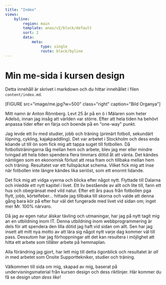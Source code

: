 ```yaml
---
title: "Index"
views:
    byline:
        region: main
        template: anax/v2/block/default
        sort: 2
        data:
            meta:
                type: single
                route: block/byline
---
```

Min me-sida i kursen design
===

Detta innehåll är skrivet i markdown och du hittar innehållet i filen `content/index.md`.

[FIGURE src="image/me.jpg?w=500" class="right" caption="Bild Organya"]

Mitt namn är Anton Rönnberg. Levt 25 år på en ö i Mälaren som heter Adelsö, innan jag insåg att världen var större.
Efter att hela tiden ha behövt anpassa tider efter en färja och boende på en "one-way" punkt.

Jag levde ett liv med studier, jobb och träning (primärt fotboll, sekundärt löpning, cykling, kajakpaddling). Det var arbetet i Stockholm och dess enda köande ut till ön som fick mig att tappa suget till fotbollen. Då fotbollsträningarna låg mellan hem och arbete, blev jag mer eller mindre tvingad att hela tiden spendera flera timmars dötid åt att vänta.
Det kändes nämligen som en ekonomisk förlust att resa fram och tillbaka mellan hem och träning. Resultatet var ett fullspäckat schema. Vilket fick mig att inse när fotbollen inte längre kändes lika seriöst, som ett enormt lidande.

Det fick mig att vidga vyerna och blicka efter något nytt.
Flyttade till Dalarna och inledde ett nytt kapitel i livet. Ett liv bestående av allt och lite till, fann ett hus och
obegränsat med vild natur. Efter ett års paus från fotbollen pga flytt, jobb, körtelfeber... hittade jag tillbaka till skorna och valde att denna gång bara kör på efter hur väl det fungerade med livet vid sidan om; inget mer Mr. 100% närvaro.

Då jag av egen natur älskar tävling och utmaningar, har jag på nytt tagit mig an en utbildning inom IT. Denna utbildning inom webbprogrammering är dels för att spendera den lilla dötid jag haft vid sidan om allt. Sen har jag insett att mitt nya motto av att lära sig något nytt varje dag kommer väl till pass. Dessutom har jag förhoppningar att det kan resultera i möjlighet att hitta ett arbete som tillåter arbete på hemmaplan.

Alla förändring jag gjort, har lett mig till detta ögonblick och resultatet är *all in* med arbetet som Onsite Supporttekniker, studier och träning.

Välkommen till sida om mig, skapad av mig, baserat på undervisningsmaterial från kursen design och dess riktlinjer.
Här kommer du få se design *utan dess like*!
